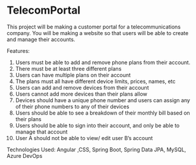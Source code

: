 # TelecomPortal
This project will be making a customer portal for a telecommunications company. 
You will be making a website so that users will be able to create and manage their accounts. 

Features:
1) Users must be able to add and remove phone plans from their account. 
2) There must be at least three different plans 
3) Users can have multiple plans on their account 
4) The plans must all have different device limits, prices, names, etc 
5) Users can add and remove devices from their account 
6) Users cannot add more devices than their plans allow 
7) Devices should have a unique phone number and users can assign any of their phone numbers to any of their devices 
8) Users should be able to see a breakdown of their monthly bill based on their plans 
9) Users should be able to sign into their account, and only be able to manage that account 
10) User A should not be able to view/ edit user B’s account 

Technologies Used:
Angular ,CSS,  Spring Boot, Spring Data JPA, MySQL, Azure DevOps 
